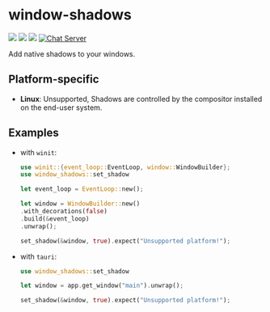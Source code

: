 # window-shadows

[![](https://img.shields.io/crates/v/window-shadows)](https://crates.io/crates/window-shadows) [![](https://img.shields.io/docsrs/window-shadows)](https://docs.rs/window-shadows/) ![](https://img.shields.io/crates/l/window-shadows)
[![Chat Server](https://img.shields.io/badge/chat-on%20discord-7289da.svg)](https://discord.gg/SpmNs4S)

Add native shadows to your windows.

## Platform-specific

- **Linux**: Unsupported, Shadows are controlled by the compositor installed on the end-user system.

## Examples

- with `winit`:
    ```rs
    use winit::{event_loop::EventLoop, window::WindowBuilder};
    use window_shadows::set_shadow

    let event_loop = EventLoop::new();

    let window = WindowBuilder::new()
    .with_decorations(false)
    .build(&event_loop)
    .unwrap();

    set_shadow(&window, true).expect("Unsupported platform!");
    ```

- with `tauri`:
    ```rs
    use window_shadows::set_shadow

    let window = app.get_window("main").unwrap();

    set_shadow(&window, true).expect("Unsupported platform!");
    ```
